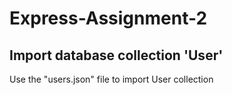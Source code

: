 # Express-Assignment-2

## Import database collection 'User'
Use the "users.json" file to import User collection
